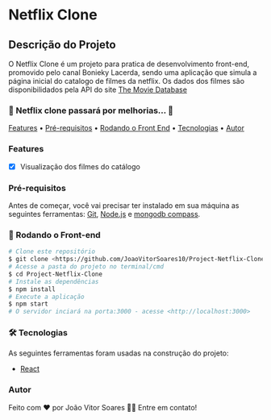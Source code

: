 # Netflix Clone

## Descrição do Projeto

O Netflix Clone é um projeto para pratica de desenvolvimento front-end, promovido pelo canal Bonieky Lacerda, sendo uma aplicação que simula a página inicial do catalogo de filmes da netflix. Os dados dos filmes são disponibilidados pela API do site <a href="https://www.themoviedb.org/?language=pt-BR">The Movie Database</a>

### 🚧 Netflix clone passará por melhorias...  🚧

<p>
 <a href="#Features">Features</a> •
 <a href="#Pré-requisitos">Pré-requisitos</a> • 
 <a href="#🎲 Rodando o Front-end">Rodando o Front End</a> • 
 <a href="#🛠 Tecnologias">Tecnologias</a> • 
 <a href="#Autor">Autor</a>
</p>

### Features

- [x] Visualização dos filmes do catálogo

### Pré-requisitos

Antes de começar, você vai precisar ter instalado em sua máquina as seguintes ferramentas:
[Git](https://git-scm.com), [Node.js](https://nodejs.org/en/) e [mongodb compass](https://www.mongodb.com/products/compass).

### 🎲 Rodando o Front-end

```bash
# Clone este repositório
$ git clone <https://github.com/JoaoVitorSoares10/Project-Netflix-Clone.git>
# Acesse a pasta do projeto no terminal/cmd
$ cd Project-Netflix-Clone
# Instale as dependências
$ npm install
# Execute a aplicação 
$ npm start
# O servidor inciará na porta:3000 - acesse <http://localhost:3000>
```

### 🛠 Tecnologias

As seguintes ferramentas foram usadas na construção do projeto:

- [React](https://pt-br.reactjs.org/)

### Autor

Feito com ❤️ por João Vitor Soares 👋🏽 Entre em contato!
